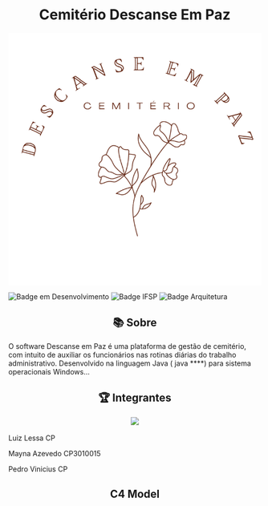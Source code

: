 <h1 align="center"> Cemitério Descanse Em Paz</h1>

<p align="center"><img align="center" src="logo cemiterio.png"></p>

![Badge em Desenvolvimento](http://img.shields.io/static/v1?label=STATUS&message=EM%20DESENVOLVIMENTO&color=GREEN&style=for-the-badge)
![Badge IFSP](http://img.shields.io/static/v1?label=FACULDADE&message=IFSP&color=BLUE&style=for-the-badge)
![Badge Arquitetura](http://img.shields.io/static/v1?label=CURSO&message=ARQUITETURA%20DE%20SOFTWARE&color=RED&style=for-the-badge)


<h2 align="center">📚 Sobre</h2>
O software Descanse em Paz é uma plataforma de gestão de cemitério, com intuito de auxiliar os funcionários nas rotinas diárias do trabalho administrativo. Desenvolvido na linguagem Java ( java ****) para sistema operacionais Windows...

<h2 align="center">🏆 Integrantes </h2>
<p align="center">
  <img src="https://tenor.com/view/dog-smile-beanie-propeller-funny-gif-14787183" width="350">
</p>
<p>Luiz Lessa CP</p>
<p>Mayna Azevedo CP3010015</p>
<p>Pedro Vinicius CP</p>

<h2 align="center">C4 Model</h2>
